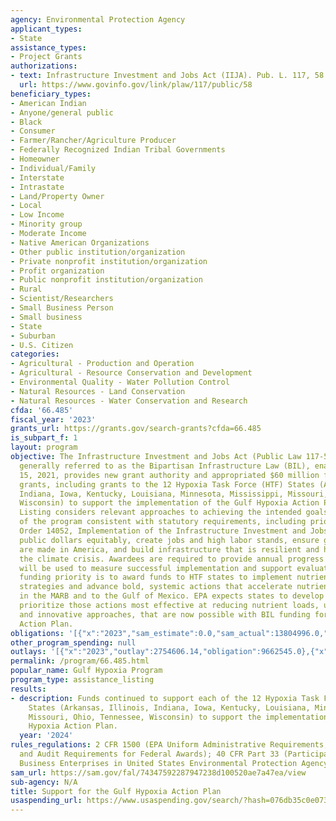 ```yaml
---
agency: Environmental Protection Agency
applicant_types:
- State
assistance_types:
- Project Grants
authorizations:
- text: Infrastructure Investment and Jobs Act (IIJA). Pub. L. 117, 58.
  url: https://www.govinfo.gov/link/plaw/117/public/58
beneficiary_types:
- American Indian
- Anyone/general public
- Black
- Consumer
- Farmer/Rancher/Agriculture Producer
- Federally Recognized Indian Tribal Governments
- Homeowner
- Individual/Family
- Interstate
- Intrastate
- Land/Property Owner
- Local
- Low Income
- Minority group
- Moderate Income
- Native American Organizations
- Other public institution/organization
- Private nonprofit institution/organization
- Profit organization
- Public nonprofit institution/organization
- Rural
- Scientist/Researchers
- Small Business Person
- Small business
- State
- Suburban
- U.S. Citizen
categories:
- Agricultural - Production and Operation
- Agricultural - Resource Conservation and Development
- Environmental Quality - Water Pollution Control
- Natural Resources - Land Conservation
- Natural Resources - Water Conservation and Research
cfda: '66.485'
fiscal_year: '2023'
grants_url: https://grants.gov/search-grants?cfda=66.485
is_subpart_f: 1
layout: program
objective: The Infrastructure Investment and Jobs Act (Public Law 117-58) which is
  generally referred to as the Bipartisan Infrastructure Law (BIL), enacted November
  15, 2021, provides new grant authority and appropriated $60 million for EPA to issue
  grants, including grants to the 12 Hypoxia Task Force (HTF) States (Arkansas, Illinois,
  Indiana, Iowa, Kentucky, Louisiana, Minnesota, Mississippi, Missouri, Ohio, Tennessee,
  Wisconsin) to support the implementation of the Gulf Hypoxia Action Plan. This Assistance
  Listing considers relevant approaches to achieving the intended goals and objectives
  of the program consistent with statutory requirements, including priorities in Executive
  Order 14052, Implementation of the Infrastructure Investment and Jobs Act, to invest
  public dollars equitably, create jobs and high labor stands, ensure goods and services
  are made in America, and build infrastructure that is resilient and helps combat
  the climate crisis. Awardees are required to provide annual progress reports which
  will be used to measure successful implementation and support evaluation. EPA’s
  funding priority is to award funds to HTF states to implement nutrient reduction
  strategies and advance bold, systemic actions that accelerate nutrient load reductions
  in the MARB and to the Gulf of Mexico. EPA expects states to develop workplans that
  prioritize those actions most effective at reducing nutrient loads, using both proven
  and innovative approaches, that are now possible with BIL funding for the Gulf Hypoxia
  Action Plan.
obligations: '[{"x":"2023","sam_estimate":0.0,"sam_actual":13804996.0,"usa_spending_actual":13804996.0},{"x":"2024","sam_estimate":0.0,"sam_actual":1095880.0,"usa_spending_actual":1095880.0},{"x":"2025","sam_estimate":0.0,"sam_actual":11580000.0,"usa_spending_actual":0.0}]'
other_program_spending: null
outlays: '[{"x":"2023","outlay":2754606.14,"obligation":9662545.0},{"x":"2024","outlay":0.0,"obligation":0.0},{"x":"2025","outlay":0.0,"obligation":0.0}]'
permalink: /program/66.485.html
popular_name: Gulf Hypoxia Program
program_type: assistance_listing
results:
- description: Funds continued to support each of the 12 Hypoxia Task Force (HTF)
    States (Arkansas, Illinois, Indiana, Iowa, Kentucky, Louisiana, Minnesota, Mississippi,
    Missouri, Ohio, Tennessee, Wisconsin) to support the implementation of the Gulf
    Hypoxia Action Plan.
  year: '2024'
rules_regulations: 2 CFR 1500 (EPA Uniform Administrative Requirements, Cost Principles,
  and Audit Requirements for Federal Awards); 40 CFR Part 33 (Participation by Disadvantaged
  Business Enterprises in United States Environmental Protection Agency Programs).
sam_url: https://sam.gov/fal/74347592287947238d100520ae7a47ea/view
sub-agency: N/A
title: Support for the Gulf Hypoxia Action Plan
usaspending_url: https://www.usaspending.gov/search/?hash=076db35c0e07350bf54c2e245ac5b1a6
---
```

